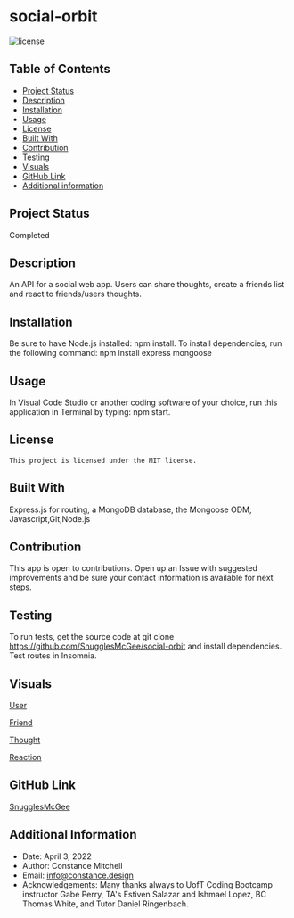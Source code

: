 # social-orbit

![license](https://img.shields.io/badge/license-MIT-blue.svg)

## Table of Contents

- [Project Status](#status)
- [Description](#description)
- [Installation](#installation)
- [Usage](#usage)
- [License](#license)
- [Built With](#coding)
- [Contribution](#contribution)
- [Testing](#test)
- [Visuals](#visuals)
- [GitHub Link](#github)
- [Additional information](#date,#author,#email,#thanks)

## Project Status

Completed

## Description

An API for a social web app. Users can share thoughts, create a friends list and react to friends/users thoughts.

## Installation

Be sure to have Node.js installed: npm install. To install dependencies, run the following command: npm install express mongoose

## Usage

In Visual Code Studio or another coding software of your choice, run this application in Terminal by typing: npm start.

## License

    This project is licensed under the MIT license.

## Built With

Express.js for routing, a MongoDB database, the Mongoose ODM, Javascript,Git,Node.js

## Contribution

This app is open to contributions. Open up an Issue with suggested improvements and be sure your contact information is available for next steps.

## Testing

To run tests, get the source code at git clone https://github.com/SnugglesMcGee/social-orbit and install dependencies. Test routes in Insomnia.

## Visuals

[User](https://user-images.githubusercontent.com/93297081/162122254-4324842a-4db4-47a9-80b6-9a57cdcd5a48.mp4)

[Friend](https://user-images.githubusercontent.com/93297081/162120947-02607246-f5b9-4210-8865-b1b52edba2d1.mp4)

[Thought](https://user-images.githubusercontent.com/93297081/162119853-7c96d65d-a8ab-4bc3-a68b-f17f612173fe.mp4)

[Reaction](https://user-images.githubusercontent.com/93297081/162118565-8ef5755a-5019-4f08-9821-7a55f02fce51.mp4)

## GitHub Link

[SnugglesMcGee](https://github.com/SnugglesMcGee)

## Additional Information

- Date: April 3, 2022
- Author: Constance Mitchell
- Email: [info@constance.design](mailto:user@example.com)
- Acknowledgements: Many thanks always to UofT Coding Bootcamp instructor Gabe Perry, TA's Estiven Salazar and Ishmael Lopez, BC Thomas White, and Tutor Daniel Ringenbach.
